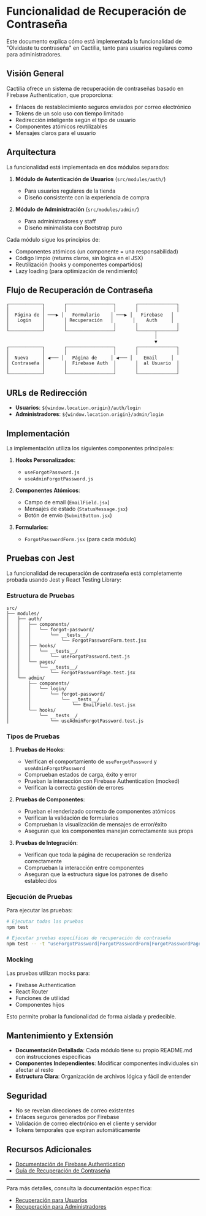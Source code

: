 # Funcionalidad de Recuperación de Contraseña

Este documento explica cómo está implementada la funcionalidad de "Olvidaste tu contraseña" en Cactilia, tanto para usuarios regulares como para administradores.

## Visión General

Cactilia ofrece un sistema de recuperación de contraseñas basado en Firebase Authentication, que proporciona:

- Enlaces de restablecimiento seguros enviados por correo electrónico
- Tokens de un solo uso con tiempo limitado
- Redirección inteligente según el tipo de usuario
- Componentes atómicos reutilizables
- Mensajes claros para el usuario

## Arquitectura

La funcionalidad está implementada en dos módulos separados:

1. **Módulo de Autenticación de Usuarios** (`src/modules/auth/`)
   - Para usuarios regulares de la tienda
   - Diseño consistente con la experiencia de compra
   
2. **Módulo de Administración** (`src/modules/admin/`)
   - Para administradores y staff
   - Diseño minimalista con Bootstrap puro

Cada módulo sigue los principios de:
- Componentes atómicos (un componente = una responsabilidad)
- Código limpio (returns claros, sin lógica en el JSX)
- Reutilización (hooks y componentes compartidos)
- Lazy loading (para optimización de rendimiento)

## Flujo de Recuperación de Contraseña

```
┌────────────┐       ┌─────────────────┐       ┌──────────────┐
│            │       │                 │       │              │
│  Página de │ ───▶ │   Formulario    │ ───▶ │   Firebase   │
│   Login    │       │ Recuperación   │       │    Auth     │
│            │       │                 │       │              │
└────────────┘       └─────────────────┘       └──────┬───────┘
                                                      │
                                                      ▼
┌────────────┐       ┌─────────────────┐       ┌──────────────┐
│            │       │                 │       │              │
│  Nueva     │ ◀─── │   Página de     │ ◀─── │    Email     │
│ Contraseña │       │  Firebase Auth  │       │  al Usuario  │
│            │       │                 │       │              │
└────────────┘       └─────────────────┘       └──────────────┘
```

## URLs de Redirección

- **Usuarios**: `${window.location.origin}/auth/login`
- **Administradores**: `${window.location.origin}/admin/login`

## Implementación

La implementación utiliza los siguientes componentes principales:

1. **Hooks Personalizados**:
   - `useForgotPassword.js`
   - `useAdminForgotPassword.js`

2. **Componentes Atómicos**:
   - Campo de email (`EmailField.jsx`)
   - Mensajes de estado (`StatusMessage.jsx`)
   - Botón de envío (`SubmitButton.jsx`)

3. **Formularios**:
   - `ForgotPasswordForm.jsx` (para cada módulo)

## Pruebas con Jest

La funcionalidad de recuperación de contraseña está completamente probada usando Jest y React Testing Library:

### Estructura de Pruebas

```
src/
├── modules/
│   ├── auth/
│   │   ├── components/
│   │   │   └── forgot-password/
│   │   │       └── __tests__/
│   │   │           └── ForgotPasswordForm.test.jsx
│   │   ├── hooks/
│   │   │   └── __tests__/
│   │   │       └── useForgotPassword.test.js
│   │   └── pages/
│   │       └── __tests__/
│   │           └── ForgotPasswordPage.test.jsx
│   └── admin/
│       ├── components/
│       │   └── login/
│       │       └── forgot-password/
│       │           └── __tests__/
│       │               └── EmailField.test.jsx
│       └── hooks/
│           └── __tests__/
│               └── useAdminForgotPassword.test.js
```

### Tipos de Pruebas

1. **Pruebas de Hooks**:
   - Verifican el comportamiento de `useForgotPassword` y `useAdminForgotPassword`
   - Comprueban estados de carga, éxito y error
   - Prueban la interacción con Firebase Authentication (mocked)
   - Verifican la correcta gestión de errores

2. **Pruebas de Componentes**:
   - Prueban el renderizado correcto de componentes atómicos
   - Verifican la validación de formularios
   - Comprueban la visualización de mensajes de error/éxito
   - Aseguran que los componentes manejan correctamente sus props

3. **Pruebas de Integración**:
   - Verifican que toda la página de recuperación se renderiza correctamente
   - Comprueban la interacción entre componentes
   - Aseguran que la estructura sigue los patrones de diseño establecidos

### Ejecución de Pruebas

Para ejecutar las pruebas:

```bash
# Ejecutar todas las pruebas
npm test

# Ejecutar pruebas específicas de recuperación de contraseña
npm test -- -t "useForgotPassword|ForgotPasswordForm|ForgotPasswordPage"
```

### Mocking

Las pruebas utilizan mocks para:
- Firebase Authentication
- React Router
- Funciones de utilidad
- Componentes hijos

Esto permite probar la funcionalidad de forma aislada y predecible.

## Mantenimiento y Extensión

- **Documentación Detallada**: Cada módulo tiene su propio README.md con instrucciones específicas
- **Componentes Independientes**: Modificar componentes individuales sin afectar al resto
- **Estructura Clara**: Organización de archivos lógica y fácil de entender

## Seguridad

- No se revelan direcciones de correo existentes
- Enlaces seguros generados por Firebase
- Validación de correo electrónico en el cliente y servidor
- Tokens temporales que expiran automáticamente

## Recursos Adicionales

- [Documentación de Firebase Authentication](https://firebase.google.com/docs/auth)
- [Guía de Recuperación de Contraseña](https://firebase.google.com/docs/auth/web/manage-users#send_a_password_reset_email)

---

Para más detalles, consulta la documentación específica:
- [Recuperación para Usuarios](src/modules/auth/components/forgot-password/README.md)
- [Recuperación para Administradores](src/modules/admin/components/login/forgot-password/README.md) 